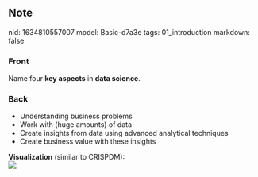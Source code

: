 ## Note
nid: 1634810557007
model: Basic-d7a3e
tags: 01_introduction
markdown: false

### Front
Name four <b>key aspects</b> in <b>data science</b>.

### Back
<ul>
  <li>Understanding business problems
  <li>Work with (huge amounts) of data
  <li>Create insights from data using advanced analytical
  techniques
  <li>Create business value with these insights
</ul>
<div>
  <b>Visualization</b> (similar to CRISPDM):
</div>
<div><img src=
paste-0364a0e37e12bf491ea282ff2ef488dca70e1ae5.jpg></div>
